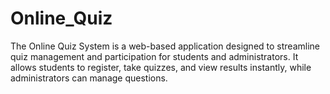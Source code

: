 # Online_Quiz
The Online Quiz System is a web-based application designed to streamline quiz management and participation for students and administrators. It allows students to register, take quizzes, and view results instantly, while administrators can manage questions.
